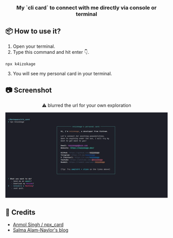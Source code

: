 <h3 align="center">My `cli card` to connect with me directly via console or terminal</h3>

## 📦 How to use it?
1. Open your terminal.
2. Type this command and hit enter 👇.
```
npx k4izokage
```
3. You will see my personal card in your terminal.

## 📷 Screenshot
<div align="center">
    <p>⚠️ blurred the url for your own exploration</p>
    <img src="./screenshot.webp" alt="K4izokage's NPX Card" />
</div>

## 📌 Credits
- [Anmol Singh / npx_card](https://github.com/anmol098/npx_card)
- [Salma Alam-Naylor's blog](https://whitep4nth3r.com/blog/build-a-business-card-cli-tool/)